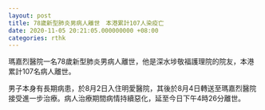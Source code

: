 ```yaml
---
layout: post
title: 78歲新型肺炎男病人離世　本港累計107人染疫亡
date: 2020-11-05 20:21:05.000000000 +08:00
categories: rthk
---
```


瑪嘉烈醫院一名78歲新型肺炎男病人離世，他是深水埗敬福護理院的院友，本港累計107名病人離世。

男子本身有長期病患，於8月2日入住明愛醫院，其後於8月4日轉送至瑪嘉烈醫院接受進一步治療。病人治療期間病情持續惡化，延至今日下午4時26分離世。
